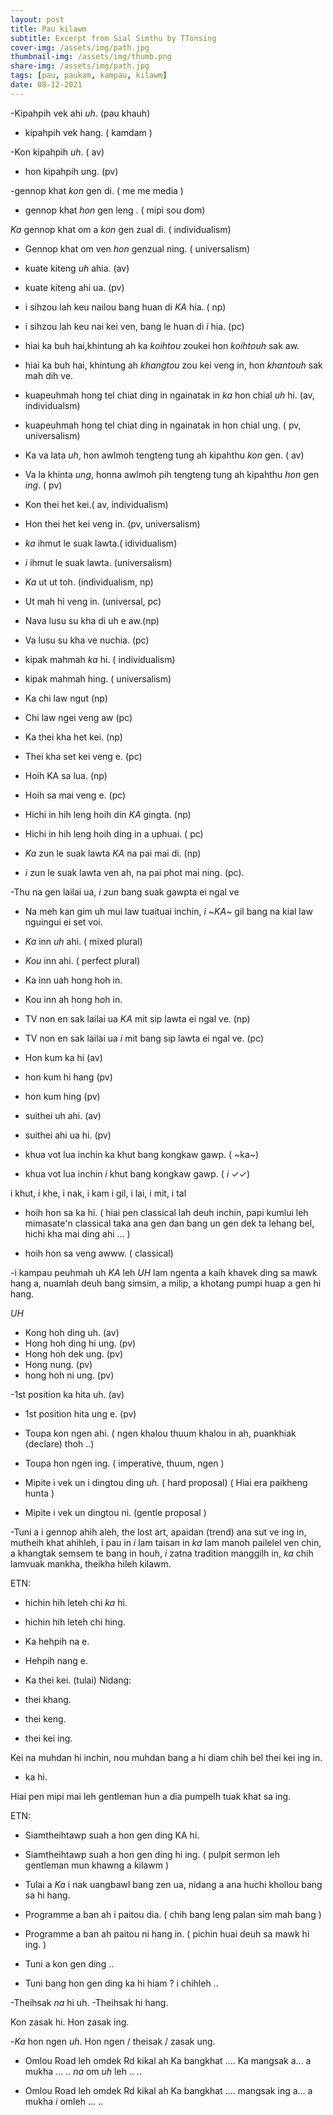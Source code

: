 ```yaml
---
layout: post
title: Pau kilawm
subtitle: Excerpt from Sial Simthu by TTonsing
cover-img: /assets/img/path.jpg
thumbnail-img: /assets/img/thumb.png
share-img: /assets/img/path.jpg
tags: [pau, paukam, kampau, kilawm]
date: 08-12-2021
---
```


-Kipahpih vek ahi *uh*. (pau khauh)
- kipahpih vek hang. ( kamdam )

-Kon kipahpih *uh*. ( av)
- hon kipahpih ung. (pv)

-gennop khat *kon* gen di. ( me me media )
- gennop khat *hon* gen leng . ( mipi sou dom)


*Ka* gennop khat om a *kon* gen zual di. ( individualism)
- Gennop khat om ven *hon* genzual ning. ( universalism)

- kuate kiteng *uh* ahia. (av)
- kuate kiteng ahi ua. (pv)


- i sihzou lah keu nailou bang huan di *KA* hia. ( np)
- i sihzou lah keu nai kei ven, bang le huan di *i* hia. (pc)

- hiai ka buh hai,khintung ah ka *koihtou* zoukei hon *koihtouh* sak aw.

- hiai ka buh hai, khintung ah *khangtou* zou kei veng in, hon *khantouh* sak mah dih ve.


- kuapeuhmah hong tel chiat ding in ngainatak in *ka* hon chial *uh* hi. (av, individualsm)
- kuapeuhmah hong tel chiat ding in ngainatak in hon chial ung. ( pv, universalism)


- Ka va lata *uh*, hon awlmoh tengteng tung ah kipahthu *kon* gen. ( av)
- Va la khinta *ung*, honna awlmoh pih tengteng tung ah kipahthu *hon* gen *ing*. ( pv)


- Kon thei het kei.( av, individualism)
- Hon thei het kei veng in. (pv, universalism)


 - *ka* ihmut le suak lawta.( idividualism)
- *i* ihmut le suak lawta. (universalism)


 - *Ka* ut ut toh. (individualism, np)
- Ut mah hi veng in. (universal, pc)

- Nava lusu su kha di uh e aw.(np)
- Va lusu su kha ve nuchia. (pc)

- kipak mahmah *ka* hi. ( individualism)
- kipak mahmah hing. ( universalism)


- Ka chi law ngut (np)
- Chi law ngei veng aw (pc)


- Ka thei kha het kei. (np)
- Thei kha set kei veng e. (pc)


- Hoih KA sa lua. (np)
- Hoih sa mai veng e. (pc)


- Hichi in hih leng hoih din *KA* gingta. (np)
- Hichi in hih leng hoih ding in a uphuai. ( pc)


- *Ka* zun le suak lawta *KA* na pai mai di. (np)
- *i* zun le suak lawta ven ah, na pai phot mai ning. (pc).


-Thu na gen lailai ua, *i zun* bang suak gawpta ei ngal ve


- Na meh kan gim uh mui law tuaituai inchin, *i* ~*KA*~ gil bang na kial law nguingui ei set voi.


- *Ka* inn *uh* ahi. ( mixed plural)
- *Kou* inn ahi. ( perfect plural)


- Ka inn uah hong hoh in.
- Kou inn ah hong hoh in.


- TV non en sak lailai ua *KA* mit sip lawta ei ngal ve. (np)
- TV non en sak lailai ua *i* mit bang sip lawta ei ngal ve. (pc)


- Hon kum ka hi (av)
- hon kum hi hang (pv)
- hon kum hing (pv)



- suithei uh ahi. (av)
- suithei ahi ua hi. (pv)


- khua vot lua inchin ka khut bang kongkaw gawp. ( ~ka~)
- khua vot lua inchin *i* khut bang kongkaw gawp. ( *i* ✓✓)


i khut, i khe, 
i nak, i kam
i gil, i lai, 
i mit, i tal


- hoih hon sa ka hi. 
( hiai pen classical lah deuh inchin, papi kumlui leh mimasate'n classical taka ana gen dan bang un gen dek ta lehang bel, hichi kha mai ding ahi ... )

- hoih hon sa veng awww. ( classical)


-i kampau peuhmah uh *KA* leh *UH* lam ngenta a kaih khavek ding sa mawk hang a, nuamlah deuh bang simsim, a milip, a khotang pumpi huap a gen hi hang.

*UH*
- Kong hoh ding uh. (av)
- Hong hoh ding hi ung. (pv)
- Hong hoh dek ung. (pv)
- Hong nung. (pv)
- hong hoh ni ung. (pv)


 -1st position ka hita uh. (av)
- 1st position hita ung e. (pv)


- Toupa kon ngen ahi.
( ngen khalou thuum khalou in ah, puankhiak (declare) thoh ..)

- Toupa hon ngen ing. 
( imperative, thuum, ngen )

 - Mipite i vek un i dingtou ding *uh*. ( hard proposal)
( Hiai era paikheng hunta )


- Mipite i vek un dingtou ni. (gentle proposal )

-Tuni a i gennop ahih aleh, the lost art, apaidan (trend) ana sut ve ing in, mutheih khat ahihleh, i pau in *i* lam taisan in *ka* lam manoh pailelel ven chin, a khangtak semsem te bang in houh, *i* zatna tradition manggilh in, *ka* chih lamvuak mankha, theikha hileh kilawm.


ETN: 
- hichin hih leteh chi *ka* hi. 
- hichin hih leteh chi hing.


- Ka hehpih na e. 
- Hehpih nang e.


- Ka thei kei. (tulai)
Nidang:
- thei khang.
- thei keng.
- thei kei ing. 


Kei na muhdan hi inchin, nou muhdan bang a hi diam chih bel thei kei ing in.


- ka hi.

Hiai pen mipi mai leh gentleman hun a dia pumpelh tuak khat sa ing. 

ETN:
- Siamtheihtawp suah a hon gen ding KA hi.
 
- Siamtheihtawp suah a hon gen ding hi ing. 
( pulpit sermon leh gentleman mun khawng a kilawm )


- Tulai a *Ka* i nak uangbawl bang zen ua, nidang a ana huchi khollou bang sa hi hang.

- Programme a ban ah i paitou dia. 
( chih bang leng palan sim mah bang )

- Programme  a ban ah paitou ni hang in. 
( pichin huai deuh sa mawk hi ing. )


- Tuni a kon gen ding .. 
- Tuni bang hon gen ding ka hi hiam ? i chihleh ..


-Theihsak *na* hi uh. 
-Theihsak hi hang.

Kon zasak hi.
Hon zasak ing. 

-*Ka* hon ngen *uh*.
Hon ngen / theisak / zasak ung.


- Omlou Road leh omdek Rd kikal ah  Ka bangkhat  .... Ka mangsak a... a mukha ... .. *na* om *uh* leh .. .. 

- Omlou Road leh omdek Rd kikal ah  Ka bangkhat  .... mangsak ing a... a mukha *i* omleh  ... ..
